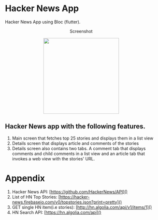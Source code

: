 # Hacker News App

Hacker News App using Bloc (flutter).

<p align="center">
Screenshot
</p>
<p align="center">
  <img src="assets/image1 4.jpeg.gif" width="250"/>
</p>

## Hacker News app with the following features.
1. Main screen that fetches top 25 stories and displays them in a list view
2. Details screen that displays article and comments of the stories
3. Details screen also contains two tabs. A comment tab that displays comments and child comments in a list view
and an article tab that invokes a web view with the stories' URL.


# Appendix
1. Hacker News API: [https://github.com/HackerNews/API]()
2. List of HN Top Stories: [https://hacker-news.firebaseio.com/v0/topstories.json?print=pretty]()
3. GET single HN item(i.e stories): [http://hn.algolia.com/api/v1/items/1]()
4. HN Search API: [https://hn.algolia.com/api]()
